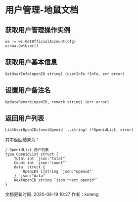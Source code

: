# 用户管理-地鼠文档

## 获取用户管理操作实例 <a id="8tzi0a"></a>

```text
oa := wc.GetOfficialAccount(cfg)
u:=oa.GetUser()
```

## 获取用户基本信息 <a id="4qmjiw"></a>

```text
GetUserInfo(openID string) (userInfo *Info, err error)
```

## 设置用户备注名 <a id="cgr0d3"></a>

```text
UpdateRemark(openID, remark string) (err error)
```

## 返回用户列表 <a id="9d7z3x"></a>

```text
ListUserOpenIDs(nextOpenid ...string) (*OpenidList, error)
```

其中返回结果为：

```text
/ OpenidList 用户列表
type OpenidList struct {
    Total int `json:"total"`
    Count int `json:"count"`
    Data  struct {
        OpenIDs []string `json:"openid"`
    } `json:"data"`
    NextOpenID string `json:"next_openid"`
}
```

文档更新时间: 2020-08-19 10:27   作者：kuteng

